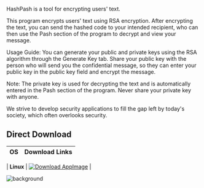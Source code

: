 HashPash is a tool for encrypting users' text.

This program encrypts users' text using RSA encryption. After encrypting the text, you can send the hashed code to your intended recipient, who can then use the Pash section of the program to decrypt and view your message.

Usage Guide: You can generate your public and private keys using the RSA algorithm through the Generate Key tab. Share your public key with the person who will send you the confidential message, so they can enter your public key in the public key field and encrypt the message.

Note: The private key is used for decrypting the text and is automatically entered in the Pash section of the program. Never share your private key with anyone.

We strive to develop security applications to fill the gap left by today's society, which often overlooks security.



## Direct Download

| OS       | Download Links                                                |
|----------|---------------------------------------------------------------|

| **Linux** | [![Download AppImage](https://img.shields.io/badge/Download-AppImage-yellow)](https://github.com/MegaSel0/HashPash_App/releases/download/v1.0.0/HashPash-v1.0.0.AppImage) |


![background](https://github.com/user-attachments/assets/1ba9554f-3a39-41c3-936b-2fe0add93709)
